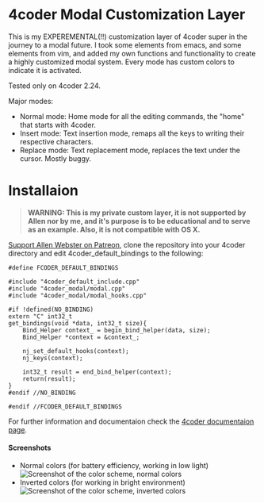 # 4coder Modal Customization Layer
This is my EXPEREMENTAL(!!) customization layer of 4coder super in the journey to a modal future.
I took some elements from emacs, and some elements from vim, and added my own functions and functionality to create a highly customized modal system. Every mode has custom colors to indicate it is activated.

Tested only on 4coder 2.24.

Major modes:
* Normal  mode: Home mode for all the editing commands, the "home" that starts with 4coder.
* Insert  mode: Text insertion mode, remaps all the keys to writing their respective characters.
* Replace mode: Text replacement mode, replaces the text under the cursor. Mostly buggy.

# Installaion
>**WARNING: This is my private custom layer, it is not supported by Allen nor by me, and it's purpose is to be educational and to serve as an example. Also, it is not compatible with OS X.**

[Support Allen Webster on Patreon](https://www.patreon.com/mr4thdimention/), clone the repository into your 4coder directory and edit 4coder_default_bindings to the following:
```#if !defined(FCODER_DEFAULT_BINDINGS)
#define FCODER_DEFAULT_BINDINGS

#include "4coder_default_include.cpp"
#include "4coder_modal/modal.cpp"
#include "4coder_modal/modal_hooks.cpp"

#if !defined(NO_BINDING)
extern "C" int32_t
get_bindings(void *data, int32_t size){
    Bind_Helper context_ = begin_bind_helper(data, size);
    Bind_Helper *context = &context_;
    
    nj_set_default_hooks(context);
    nj_keys(context);
    
    int32_t result = end_bind_helper(context);
    return(result);
}
#endif //NO_BINDING

#endif //FCODER_DEFAULT_BINDINGS
```

For further information and documentaion check the [4coder documentaion page](http://4coder.net/custom_docs.html).

#### Screenshots
- Normal colors (for battery efficiency, working in low light)
  ![Screenshot of the color scheme, normal colors](https://i.imgur.com/kMg5FMD.png)
- Inverted colors (for working in bright environment)
  ![Screenshot of the color scheme, inverted colors](https://i.imgur.com/TGFR6Ax.png)
